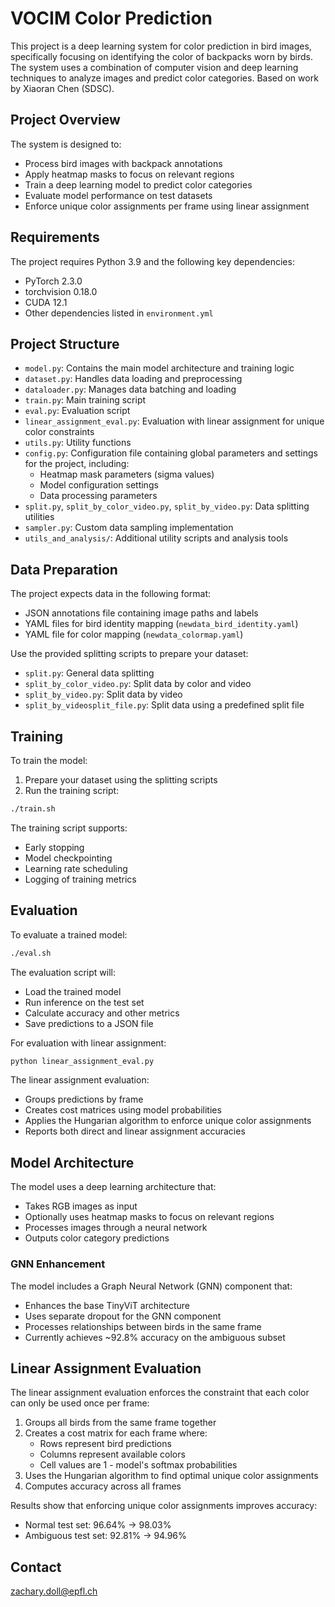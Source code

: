 # VOCIM Color Prediction

This project is a deep learning system for color prediction in bird images, specifically focusing on identifying the color of backpacks worn by birds. The system uses a combination of computer vision and deep learning techniques to analyze images and predict color categories.
Based on work by Xiaoran Chen (SDSC).

## Project Overview

The system is designed to:
- Process bird images with backpack annotations
- Apply heatmap masks to focus on relevant regions
- Train a deep learning model to predict color categories
- Evaluate model performance on test datasets
- Enforce unique color assignments per frame using linear assignment

## Requirements

The project requires Python 3.9 and the following key dependencies:
- PyTorch 2.3.0
- torchvision 0.18.0
- CUDA 12.1
- Other dependencies listed in `environment.yml`

## Project Structure

- `model.py`: Contains the main model architecture and training logic
- `dataset.py`: Handles data loading and preprocessing
- `dataloader.py`: Manages data batching and loading
- `train.py`: Main training script
- `eval.py`: Evaluation script
- `linear_assignment_eval.py`: Evaluation with linear assignment for unique color constraints
- `utils.py`: Utility functions
- `config.py`: Configuration file containing global parameters and settings for the project, including:
  - Heatmap mask parameters (sigma values)
  - Model configuration settings
  - Data processing parameters
- `split.py`, `split_by_color_video.py`, `split_by_video.py`: Data splitting utilities
- `sampler.py`: Custom data sampling implementation
- `utils_and_analysis/`: Additional utility scripts and analysis tools

## Data Preparation

The project expects data in the following format:
- JSON annotations file containing image paths and labels
- YAML files for bird identity mapping (`newdata_bird_identity.yaml`)
- YAML file for color mapping (`newdata_colormap.yaml`)

Use the provided splitting scripts to prepare your dataset:
- `split.py`: General data splitting
- `split_by_color_video.py`: Split data by color and video
- `split_by_video.py`: Split data by video
- `split_by_videosplit_file.py`: Split data using a predefined split file

## Training

To train the model:

1. Prepare your dataset using the splitting scripts
2. Run the training script:
```bash
./train.sh
```

The training script supports:
- Early stopping
- Model checkpointing
- Learning rate scheduling
- Logging of training metrics

## Evaluation

To evaluate a trained model:
```bash
./eval.sh
```

The evaluation script will:
- Load the trained model
- Run inference on the test set
- Calculate accuracy and other metrics
- Save predictions to a JSON file

For evaluation with linear assignment:
```bash
python linear_assignment_eval.py
```

The linear assignment evaluation:
- Groups predictions by frame
- Creates cost matrices using model probabilities
- Applies the Hungarian algorithm to enforce unique color assignments
- Reports both direct and linear assignment accuracies

## Model Architecture

The model uses a deep learning architecture that:
- Takes RGB images as input
- Optionally uses heatmap masks to focus on relevant regions
- Processes images through a neural network
- Outputs color category predictions

### GNN Enhancement

The model includes a Graph Neural Network (GNN) component that:
- Enhances the base TinyViT architecture
- Uses separate dropout for the GNN component
- Processes relationships between birds in the same frame
- Currently achieves ~92.8% accuracy on the ambiguous subset

## Linear Assignment Evaluation

The linear assignment evaluation enforces the constraint that each color can only be used once per frame:
1. Groups all birds from the same frame together
2. Creates a cost matrix for each frame where:
   - Rows represent bird predictions
   - Columns represent available colors
   - Cell values are 1 - model's softmax probabilities
3. Uses the Hungarian algorithm to find optimal unique color assignments
4. Computes accuracy across all frames

Results show that enforcing unique color assignments improves accuracy:
- Normal test set: 96.64% → 98.03%
- Ambiguous test set: 92.81% → 94.96%

## Contact

zachary.doll@epfl.ch
